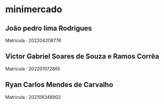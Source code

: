 # minimercado
## João pedro lima Rodrigues 
Matrícula : 202204208776

## Victor Gabriel Soares de Souza e Ramos Corrêa 
Matrícula : 202201072865

## Ryan Carlos Mendes de Carvalho
Matrícula : 202108348902
